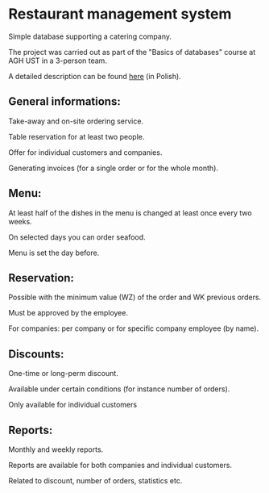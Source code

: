 <h1> Restaurant management system </h1>
<p> Simple database supporting a catering company.</p>
<p> The project was carried out as part of the "Basics of databases" course at AGH UST in a 3-person team. </p>
<p> A detailed description can be found <a href="https://github.com/xMOROx/Podstawy-Baz-Danych-Projekt-1/blob/main/task.pdf"> here</a> (in Polish).</p>

<h2>General informations:</h2>
<p>  Take-away and on-site ordering service. </p>
<p>  Table reservation for at least two people. </p>
<p>  Offer for individual customers and companies. </p>
<p>  Generating invoices (for a single order or for the whole month). </p>

<h2> Menu:</h2>
<p>  At least half of the dishes in the menu is changed at least once every two weeks. </p>
<p>  On selected days you can order seafood. </p>
<p>  Menu is set the day before. </p>

<h2>Reservation:</h2>
<p>  Possible with the minimum value (WZ) of the order and WK previous orders.</p>
<p>  Must be approved by the employee.</p>
<p>  For companies: per company or for specific company employee (by name).</p>

<h2>Discounts:</h2>
<p> One-time or long-perm discount.</p>
<p>  Available under certain conditions (for instance number of orders).</p>
<p>  Only available for individual customers</p>

<h2>Reports:</h2>
<p>  Monthly and weekly reports.</p>
<p>  Reports are available for both companies and individual customers.</p>
<p>  Related to discount, number of orders, statistics etc.</p>
<br>
